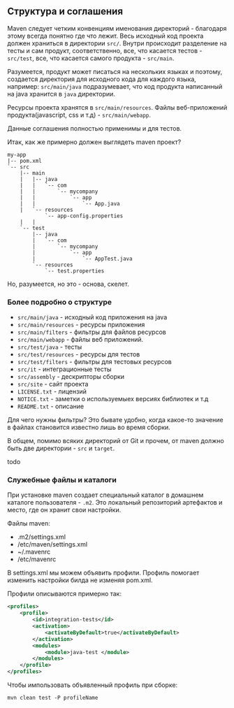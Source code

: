 ## Структура и соглашения
Maven следует четким конвенциям именования директорий - благодаря этому
 всегда понятно где что лежит.
Весь исходный код проекта должен храниться в директории `src/`.
Внутри происходит разделение на тесты и сам продукт, соответственно, 
все, что касается тестов - `src/test`, все, что касается самого продукта - 
`src/main`.

Разумеется, продукт может писаться на нескольких языках и поэтому, создается директория для 
 исходного кода для каждого языка, например: `src/main/java` подразумевает, что код
 продукта написанный на java хранится в `java` директории. 
 
Ресурсы проекта хранятся в `src/main/resources`.
Файлы веб-приложений продукта(javascript, css и т.д) - `src/main/webapp`.
 
Данные соглашения полностью применимы и для тестов.

Итак, как же примерно должен выглядеть maven проект?
```
my-app
|-- pom.xml
`-- src
    |-- main
    |   |-- java
    |   |   `-- com
    |   |       `-- mycompany
    |   |           `-- app
    |   |               `-- App.java
    |   `-- resources
            `-- app-config.properties    
    |   |
    `-- test
        |-- java
        |   `-- com
        |       `-- mycompany
        |           `-- app
        |               `-- AppTest.java
        `-- resources
            `-- test.properties
```
Но, разумеется, но это - основа, скелет.

### Более подробно о структуре
* `src/main/java` - исходный код приложения на java
* `src/main/resources`	- ресурсы приложения
* `src/main/filters` - фильтры для файлов ресурсов
* `src/main/webapp`	- файлы веб приложений.
* `src/test/java` - тесты
* `src/test/resources` - ресурсы для тестов
* `src/test/filters` - фильтры для тестовых ресурсов
* `src/it` - интеграционные тесты
* `src/assembly` - дескрипторы сборки
* `src/site` - сайт проекта
* `LICENSE.txt` - лицензий
* `NOTICE.txt` - заметки о используемыех версиях библиотек и т.д
* `README.txt` - описание

Для чего нужны фильтры? Это бывате удобно, когда какое-то значение в файлах становится известно лишь во время сборки.

В общем, помимо всяких директорий от Git и прочем, от maven должно быть две директории - `src` и `target`.

todo

### Служебные файлы и каталоги
При установке maven создает специальный каталог в домашнем каталоге пользователя - `.m2`.
Это локальный репозиторий артефактов и место, где он хранит свои настройки.

Файлы maven:
* .m2/settings.xml 
* /etc/maven/settings.xml
* ~/.mavenrc
* /etc/mavenrc

В settings.xml мы можем объявить профили.
Профиль помогает изменить настройки билда не изменяя pom.xml.

Профили описываются примерно так:
```xml
<profiles>
    <profile>
        <id>integration-tests</id>
        <activation>
            <activateByDefault>true</activateByDefault>
        </activation>
        <modules>
            <module>java-test </module>
        </modules>
    </profile>
</profiles>
```

Чтобы импользовать объявленный профиль при сборке:
```
mvn clean test -P profileName
```


